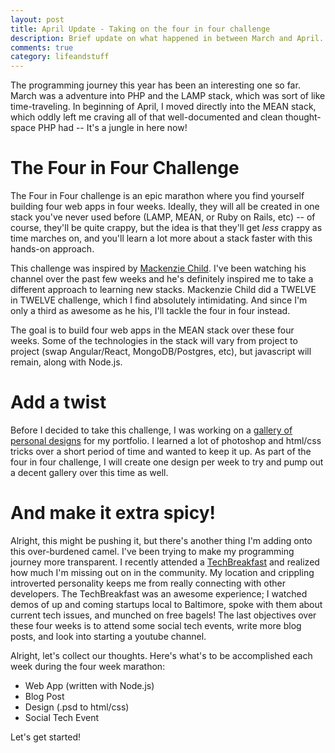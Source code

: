 ```yaml
---
layout: post
title: April Update - Taking on the four in four challenge
description: Brief update on what happened in between March and April.
comments: true
category: lifeandstuff
---
```


The programming journey this year has been an interesting one so far. March was a adventure into PHP and the LAMP stack, which was sort of like time-traveling. In beginning of April, I moved directly into the MEAN stack, which oddly left me craving all of that well-documented and clean thought-space PHP had -- It's a jungle in here now!

# The Four in Four Challenge

The Four in Four challenge is an epic marathon where you find yourself building four web apps in four weeks. Ideally, they will all be created in one stack you've never used before (LAMP, MEAN, or Ruby on Rails, etc) -- of course, they'll be quite crappy, but the idea is that they'll get *less* crappy as time marches on, and you'll learn a lot more about a stack faster with this hands-on approach.

This challenge was inspired by [Mackenzie Child](https://www.youtube.com/user/mackenziechild). I've been watching his channel over the  past few weeks and he's definitely inspired me to take a different approach to learning new stacks. Mackenzie Child did a TWELVE in TWELVE challenge, which I find absolutely intimidating. And since I'm only a third as awesome as he his, I'll tackle the four in four instead.

The goal is to build four web apps in the MEAN stack over these four weeks. Some of the technologies in the stack will vary from project to project (swap Angular/React, MongoDB/Postgres, etc), but javascript will remain, along with Node.js.

# Add a twist

Before I decided to take this challenge, I was working on a [gallery of personal designs](https://github.com/dvrico/designs) for my portfolio. I learned a lot of photoshop and html/css tricks over a short period of time and wanted to keep it up. As part of the four in four challenge, I will create one design per week to try and pump out a decent gallery over this time as well.

# And make it extra spicy!

Alright, this might be pushing it, but there's another thing I'm adding onto this over-burdened camel. I've been trying to make my programming journey more transparent. I recently attended a [TechBreakfast](http://www.meetup.com/TechBreakfast/) and realized how much I'm missing out on in the community. My location and crippling introverted personality keeps me from really connecting with other developers. The TechBreakfast was an awesome experience; I watched demos of up and coming startups local to Baltimore, spoke with them about current tech issues, and munched on free bagels! The last objectives over these four weeks is to attend some social tech events, write more blog posts, and look into starting a youtube channel.

Alright, let's collect our thoughts. Here's what's to be accomplished each week during the four week marathon:

* Web App (written with Node.js)
* Blog Post
* Design (.psd to html/css)
* Social Tech Event

Let's get started!
